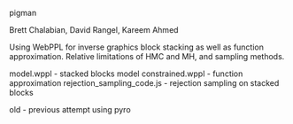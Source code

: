 pigman

Brett Chalabian, David Rangel, Kareem Ahmed

Using WebPPL for inverse graphics block stacking as well as function approximation. Relative limitations of HMC and MH, and sampling methods. 

model.wppl - stacked blocks model
constrained.wppl - function approximation
rejection_sampling_code.js - rejection sampling on stacked blocks

old - previous attempt using pyro